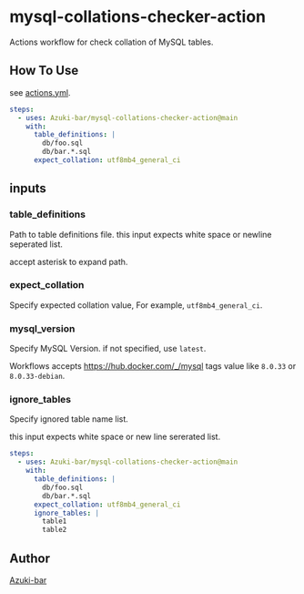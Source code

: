 # mysql-collations-checker-action
Actions workflow for check collation of MySQL tables.

## How To Use

see [actions.yml](https://github.com/Azuki-bar/mysql-collations-checker-action/blob/main/action.yml).

```yml
steps:
  - uses: Azuki-bar/mysql-collations-checker-action@main
    with:
      table_definitions: |
        db/foo.sql
        db/bar.*.sql
      expect_collation: utf8mb4_general_ci
```

## inputs

### table_definitions
Path to table definitions file.
this input expects white space or newline seperated list.

accept asterisk to expand path.

### expect_collation

Specify expected collation value, For example, `utf8mb4_general_ci`.

### mysql_version
Specify MySQL Version. if not specified, use `latest`.

Workflows accepts https://hub.docker.com/_/mysql tags value like `8.0.33` or `8.0.33-debian`.

### ignore_tables

Specify ignored table name list.

this input expects white space or new line sererated list.

```yml
steps:
  - uses: Azuki-bar/mysql-collations-checker-action@main
    with:
      table_definitions: |
        db/foo.sql
        db/bar.*.sql
      expect_collation: utf8mb4_general_ci
      ignore_tables: |
        table1
        table2
```

## Author
[Azuki-bar](https://github.com/Azuki-bar)
